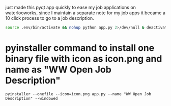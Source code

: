 just made this pyqt app quickly to ease my job applications on waterlooworks, since I maintain a separate note for my job apps it became a 10 click process to go to a job description.

```bash
source .env/bin/activate && nohup python app.py 2>/dev/null & deactivate && cd   
```

# pyinstaller command to install one binary file with icon as icon.png and name as "WW Open Job Description"
```
pyinstaller --onefile --icon=icon.png app.py --name "WW Open Job Description" --windowed
```